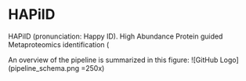 # HAPiID
HAPiID (pronunciation: Happy ID). High Abundance Protein guided Metaproteomics identification (


An overview of the pipeline is summarized in this figure:
![GitHub Logo](pipeline_schema.png =250x)

